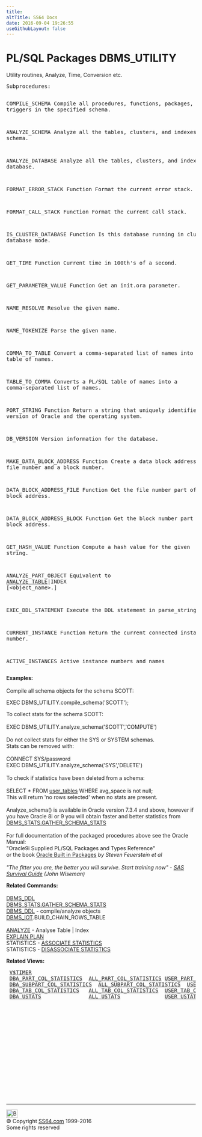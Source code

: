 ```yaml
---
title:
altTitle: SS64 Docs
date: 2016-09-04 19:26:55
useGithubLayout: false
---
```

<!-- #BeginLibraryItem "/Library/head_orapack.lbi" --><!-- #EndLibraryItem --><h1>PL/SQL Packages DBMS_UTILITY</h1> 
<p>Utility routines, Analyze, Time, Conversion etc.</p>
<pre>Subprocedures:

COMPILE_SCHEMA   Compile all procedures, functions, packages, and
                 triggers in the specified schema. 

ANALYZE_SCHEMA   Analyze all the tables, clusters, and indexes in
                 a schema. 

ANALYZE_DATABASE Analyze all the tables, clusters, and indexes in
                 a database. 

FORMAT_ERROR_STACK Function 
                 Format the current error stack. 

FORMAT_CALL_STACK Function 
                 Format the current call stack. 

IS_CLUSTER_DATABASE Function 
                 Is this database running in cluster database mode. 

GET_TIME Function 
                 Current time in 100th's of a second. 

GET_PARAMETER_VALUE Function 
                 Get an init.ora parameter. 

NAME_RESOLVE     Resolve the given name. 

NAME_TOKENIZE    Parse the given name. 

COMMA_TO_TABLE   Convert a comma-separated list of names into a
                 PL/SQL table of names. 

TABLE_TO_COMMA   Converts a PL/SQL table of names into a comma-separated
                 list of names. 

PORT_STRING Function 
                 Return a string that uniquely identifies the version of Oracle
                 and the operating system. 

DB_VERSION       Version information for the database. 

MAKE_DATA_BLOCK_ADDRESS Function 
                 Create a data block address given a file number and a block number. 

DATA_BLOCK_ADDRESS_FILE Function 
                 Get the file number part of a data block address. 

DATA_BLOCK_ADDRESS_BLOCK Function 
                 Get the block number part of a data block address. 

GET_HASH_VALUE Function 
                 Compute a hash value for the given string. 

ANALYZE_PART_OBJECT 
                 Equivalent to <a href="../ora/analyze.html">ANALYZE TABLE</a>|INDEX [&lt;object_name&gt;<schema>.]

EXEC_DDL_STATEMENT Execute the DDL statement in parse_string. 

CURRENT_INSTANCE Function 
                 Return the current connected instance number. 

ACTIVE_INSTANCES Active instance numbers and names </schema></pre>
<p><span class="body"><b>Examples:</b><br>
  <br>
  Compile all schema objects for the schema
  SCOTT:</span></p>
<p><span class="body">EXEC DBMS_UTILITY.compile_schema('SCOTT');</span></p>
<p><span class="body">To collect stats for the schema
    SCOTT:<br>
  <br>
  EXEC DBMS_UTILITY.analyze_schema('SCOTT<schemaname>','COMPUTE') <br>
  <br>
  Do not collect stats for either the SYS or SYSTEM schemas.<br>
  Stats can be removed with:<br>
  <br>
  CONNECT SYS/password<br>
  EXEC DBMS_UTILITY.analyze_schema('SYS','DELETE') <br>
  <br>
  To check if statistics have been deleted from a schema:<br>
  <br>
  SELECT * FROM <a href="../orad/USER_TABLES.html">user_tables</a> WHERE avg_space
    is not null; <br>
  This will return 'no rows selected' when no stats are present.<br>
  <br>
  Analyze_schema() is available in Oracle version 7.3.4 and above, however
    if you have Oracle 8i or 9 you will obtain faster and better statistics from <a href="DBMS_STATS.html">DBMS_STATS.GATHER_SCHEMA_STATS</a> 
  <br>
  <br>
  For full documentation of the packaged procedures above see the Oracle Manual:<br>
"Oracle9i Supplied PL/SQL Packages and Types Reference"<b><br>
  </b>or the book <a href="../links/orasqllinks.html">Oracle Built in Packages</a> 
  <i>by Steven Feuerstein et al</i><b><br>
  </b><br>
  <i class="quote">"The fitter you are, the better you will survive. Start training now" -
  <a href="http://www.amazon.com/exec/obidos/external-search?tag=ss64&amp;keyword=sas%20survival&amp;mode=blended">SAS
  Survival Guide</a> (John Wiseman)</i></schemaname></span></p>
<p><span class="body"><b>Related Commands:<br>
  <br>
  </b> <a href="DBMS_DDL.html">DBMS_DDL</a><br>
<a href="DBMS_STATS.html">DBMS_STATS.GATHER_SCHEMA_STATS</a> <br>
<a href="DBMS_DDL.html">DBMS_DDL</a> - compile/analyze objects <br>
<a href="DBMS_IOT.html">DBMS_IOT</a>.BUILD_CHAIN_ROWS_TABLE <br>
<a href="../ora/analyze.html"><br>
ANALYZE</a> - Analyse Table | Index<a href="../ora/explain.html"><br>
EXPLAIN PLAN</a><br>
STATISTICS - <a href="../ora/stats_assoc.html">ASSOCIATE STATISTICS</a> <br>
STATISTICS - <a href="../ora/stats_dis.html">DISASSOCIATE STATISTICS</a></span></p>
<p><span class="body"><b>Related Views:</b></span> <span class="body"> </span></p>
<pre> <a href="../orav/V$TIMER.html">V$TIMER</a>                                                       <a href="../orad/INDEX_STATS.html">INDEX_STATS</a>
 <a href="../orad/DBA_PART_COL_STATISTICS.html">DBA_PART_COL_STATISTICS</a>  <a href="../orad/ALL_PART_COL_STATISTICS.html">ALL_PART_COL_STATISTICS</a> <a href="../orad/USER_PART_COL_STATISTICS.html">USER_PART_COL_STATISTICS</a> 
 <a href="../orad/DBA_SUBPART_COL_STATISTICS.html">DBA_SUBPART_COL_STATISTICS</a>  <a href="../orad/ALL_SUBPART_COL_STATISTICS.html">ALL_SUBPART_COL_STATISTICS</a>  <a href="../orad/USER_SUBPART_COL_STATISTICS.html">USER_SUBPART_COL_STATISTICS</a> 
 <a href="../orad/DBA_TAB_COL_STATISTICS.html">DBA_TAB_COL_STATISTICS</a>   <a href="../orad/ALL_TAB_COL_STATISTICS.html">ALL_TAB_COL_STATISTICS</a>  <a href="../orad/USER_TAB_COL_STATISTICS.html">USER_TAB_COL_STATISTICS</a> 
 <a href="../orad/DBA_USTATS.html">DBA_USTATS</a>               <a href="../orad/ALL_USTATS.html">ALL_USTATS</a>              <a href="../orad/USER_USTATS.html">USER_USTATS</a></pre><!-- #BeginLibraryItem "/Library/foot_ora.lbi" --><p>
<!-- oracle-footer -->
<ins class="adsbygoogle" style="display:inline-block;width:300px;height:250px" data-ad-client="ca-pub-6140977852749469" data-ad-slot="4275490898"></ins>
<script>
(adsbygoogle = window.adsbygoogle || []).push({});
</script></p>
<hr>
<div id="bl" class="footer"><a href="DBMS_UTILITY.html#"><img src="../images/top.png" width="30" height="22" alt="Back to the Top"></a></div>
<div id="br" class="footer, tagline">© Copyright <a href="../index.html">SS64.com</a> 1999-2016<br>
Some rights reserved</div><!-- #EndLibraryItem -->

